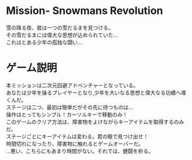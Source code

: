 # Mission- Snowmans Revolution 
雪の降る夜、彼は一つの雪だるまを見つける。  
その雪だるまには偉大な思想が込められていた…  
これはとある少年の孤独な闘い…  

# ゲーム説明
本ミッションは二次元回避アドベンチャーとなっている。  
あなたは少年を操るプレイヤーとなり,少年を大いなる思想と偉大なる功績へ導くんだ。  
ステージは二つ、最初は簡単だがその先に待つものは…  
操作はとってもシンプル！カーソルキーで移動のみ！  
このゲームのクリア方法は、障害物をよけながらキーアイテムを取得するのみだ。  
ステージごとにキーアイテムは変わる。君の眼で見つけ出せ！  
時間切れになったり、障害物に触れるとゲームオーバーだ。  
…悪い、こちらにもあまり時間がない。それでは、健闘を祈る。  
